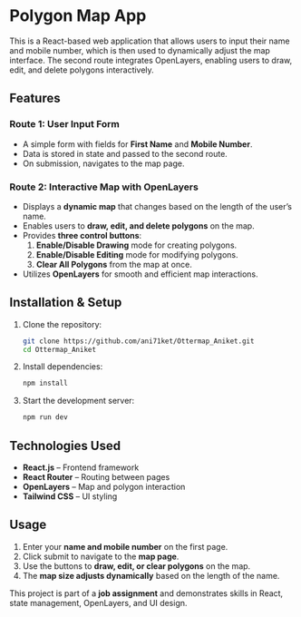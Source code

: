 # Polygon Map App

This is a React-based web application that allows users to input their name and mobile number, which is then used to dynamically adjust the map interface. The second route integrates OpenLayers, enabling users to draw, edit, and delete polygons interactively.

## Features

### Route 1: User Input Form
- A simple form with fields for **First Name** and **Mobile Number**.
- Data is stored in state and passed to the second route.
- On submission, navigates to the map page.

### Route 2: Interactive Map with OpenLayers
- Displays a **dynamic map** that changes based on the length of the user’s name.
- Enables users to **draw, edit, and delete polygons** on the map.
- Provides **three control buttons**:
  1. **Enable/Disable Drawing** mode for creating polygons.
  2. **Enable/Disable Editing** mode for modifying polygons.
  3. **Clear All Polygons** from the map at once.
- Utilizes **OpenLayers** for smooth and efficient map interactions.

## Installation & Setup

1. Clone the repository:
   ```sh
   git clone https://github.com/ani71ket/Ottermap_Aniket.git
   cd Ottermap_Aniket
   ```

2. Install dependencies:
   ```sh
   npm install
   ```

3. Start the development server:
   ```sh
   npm run dev
   ```

## Technologies Used
- **React.js** – Frontend framework
- **React Router** – Routing between pages
- **OpenLayers** – Map and polygon interaction
- **Tailwind CSS** – UI styling

## Usage
1. Enter your **name and mobile number** on the first page.
2. Click submit to navigate to the **map page**.
3. Use the buttons to **draw, edit, or clear polygons** on the map.
4. The **map size adjusts dynamically** based on the length of the name.


This project is part of a **job assignment** and demonstrates skills in React, state management, OpenLayers, and UI design.

